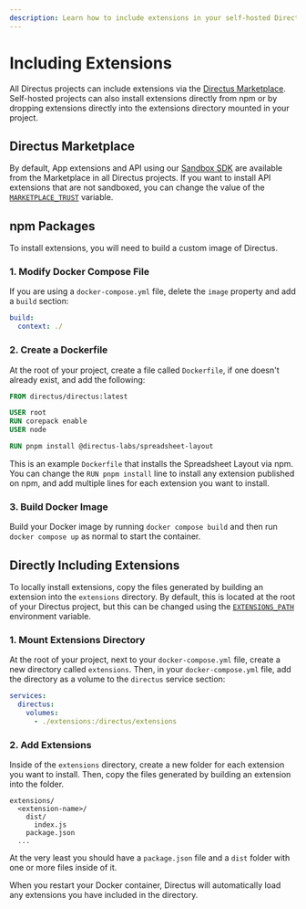 ```yaml
---
description: Learn how to include extensions in your self-hosted Directus project.
---
```


# Including Extensions

All Directus projects can include extensions via the [Directus Marketplace](/extensions/marketplace). Self-hosted projects can also install extensions directly from npm or by dropping extensions directly into the extensions directory mounted in your project.

## Directus Marketplace

By default, App extensions and API using our [Sandbox SDK](/extensions/api-extensions/sandbox) are available from the Marketplace in all Directus projects. If you want to install API extensions that are not sandboxed, you can change the value of the [`MARKETPLACE_TRUST`](/configuration/extensions) variable.

## npm Packages

To install extensions, you will need to build a custom image of Directus. 

### 1. Modify Docker Compose File

If you are using a `docker-compose.yml` file, delete the `image` property and add a `build` section:

```yaml
build: 
  context: ./ 
```

### 2. Create a Dockerfile

At the root of your project, create a file called `Dockerfile`, if one doesn't already exist, and add the following:

```dockerfile
FROM directus/directus:latest

USER root
RUN corepack enable
USER node

RUN pnpm install @directus-labs/spreadsheet-layout
```

This is an example `Dockerfile` that installs the Spreadsheet Layout via npm. You can change the `RUN pnpm install` line to install any extension published on npm, and add multiple lines for each extension you want to install.

### 3. Build Docker Image

Build your Docker image by running `docker compose build` and then run `docker compose up` as normal to start the container.

## Directly Including Extensions

To locally install extensions, copy the files generated by building an extension into the `extensions` directory. By default, this is located at the root of your Directus project, but this can be changed using the [`EXTENSIONS_PATH`](/configuration/extensions) environment variable.

### 1. Mount Extensions Directory

At the root of your project, next to your `docker-compose.yml` file, create a new directory called `extensions`. Then, in your `docker-compose.yml` file, add the directory as a volume to the `directus` service section:

```yaml
services:
  directus:
    volumes:
      - ./extensions:/directus/extensions
```

### 2. Add Extensions

Inside of the `extensions` directory, create a new folder for each extension you want to install. Then, copy the files generated by building an extension into the folder.

```
extensions/
  <extension-name>/
    dist/
      index.js
    package.json
  ...
```

At the very least you should have a `package.json` file and a `dist` folder with one or more files inside of it.

When you restart your Docker container, Directus will automatically load any extensions you have included in the directory.